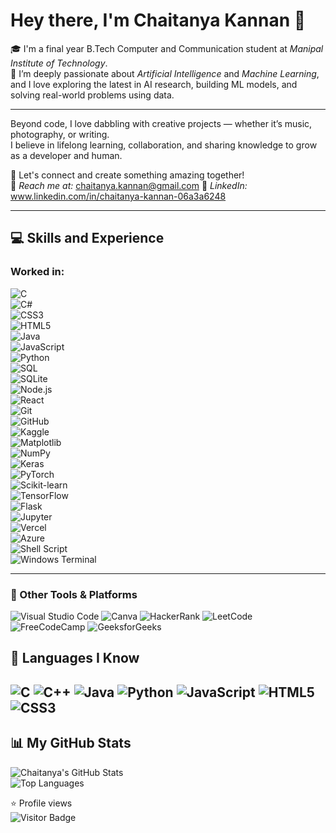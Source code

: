 # Hey there, I'm Chaitanya Kannan 👋

🎓 I'm a final year B.Tech Computer and Communication student at *Manipal Institute of Technology*.  
🤖 I’m deeply passionate about *Artificial Intelligence* and *Machine Learning*, and I love exploring the latest in AI research, building ML models, and solving real-world problems using data.  

---

Beyond code, I love dabbling with creative projects — whether it’s music, photography, or writing.  
I believe in lifelong learning, collaboration, and sharing knowledge to grow as a developer and human.  

💬 Let's connect and create something amazing together!  
📧 *Reach me at:* chaitanya.kannan@gmail.com 
🔗 *LinkedIn:* www.linkedin.com/in/chaitanya-kannan-06a3a6248

---
## 💻 Skills and Experience

### Worked in:  
![C](https://img.shields.io/badge/C-blue?style=for-the-badge&logo=c)  
![C#](https://img.shields.io/badge/C%23-239120?style=for-the-badge&logo=c-sharp&logoColor=white)  
![CSS3](https://img.shields.io/badge/CSS3-1572B6?style=for-the-badge&logo=css3&logoColor=white)  
![HTML5](https://img.shields.io/badge/HTML5-E34F26?style=for-the-badge&logo=html5&logoColor=white)  
![Java](https://img.shields.io/badge/Java-ED8B00?style=for-the-badge&logo=java&logoColor=white)  
![JavaScript](https://img.shields.io/badge/JavaScript-F7DF1E?style=for-the-badge&logo=javascript&logoColor=black)  
![Python](https://img.shields.io/badge/Python-3776AB?style=for-the-badge&logo=python&logoColor=white)  
![SQL](https://img.shields.io/badge/SQL-4479A1?style=for-the-badge&logo=postgresql&logoColor=white)  
![SQLite](https://img.shields.io/badge/SQLite-003B57?style=for-the-badge&logo=sqlite&logoColor=white)  
![Node.js](https://img.shields.io/badge/Node.js-339933?style=for-the-badge&logo=nodedotjs&logoColor=white)  
![React](https://img.shields.io/badge/React-20232A?style=for-the-badge&logo=react&logoColor=61DAFB)  
![Git](https://img.shields.io/badge/Git-F05032?style=for-the-badge&logo=git&logoColor=white)  
![GitHub](https://img.shields.io/badge/GitHub-181717?style=for-the-badge&logo=github)  
![Kaggle](https://img.shields.io/badge/Kaggle-20BEFF?style=for-the-badge&logo=kaggle&logoColor=white)  
![Matplotlib](https://img.shields.io/badge/Matplotlib-11557C?style=for-the-badge&logo=matplotlib&logoColor=white)  
![NumPy](https://img.shields.io/badge/NumPy-013243?style=for-the-badge&logo=numpy&logoColor=white)  
![Keras](https://img.shields.io/badge/Keras-D00000?style=for-the-badge&logo=keras&logoColor=white)  
![PyTorch](https://img.shields.io/badge/PyTorch-EE4C2C?style=for-the-badge&logo=pytorch&logoColor=white)  
![Scikit-learn](https://img.shields.io/badge/Scikit--learn-F7931E?style=for-the-badge&logo=scikit-learn&logoColor=white)  
![TensorFlow](https://img.shields.io/badge/TensorFlow-FF6F00?style=for-the-badge&logo=tensorflow&logoColor=white)  
![Flask](https://img.shields.io/badge/Flask-000000?style=for-the-badge&logo=flask&logoColor=white)  
![Jupyter](https://img.shields.io/badge/Jupyter-F37626?style=for-the-badge&logo=jupyter&logoColor=white)  
![Vercel](https://img.shields.io/badge/Vercel-000000?style=for-the-badge&logo=vercel&logoColor=white)  
![Azure](https://img.shields.io/badge/Azure-0078D4?style=for-the-badge&logo=microsoftazure&logoColor=white)  
![Shell Script](https://img.shields.io/badge/Shell_Script-4EAA25?style=for-the-badge&logo=gnu-bash&logoColor=white)  
![Windows Terminal](https://img.shields.io/badge/Windows%20Terminal-4D4D4D?style=for-the-badge&logo=windows-terminal&logoColor=white)

<!-- Add more as you need -->

---

### 🧰 Other Tools & Platforms
![Visual Studio Code](https://img.shields.io/badge/VSCode-007ACC?style=for-the-badge&logo=visual-studio-code&logoColor=white)
![Canva](https://img.shields.io/badge/Canva-00C4CC?style=for-the-badge&logo=canva&logoColor=white)
![HackerRank](https://img.shields.io/badge/HackerRank-2EC866?style=for-the-badge&logo=HackerRank&logoColor=white)
![LeetCode](https://img.shields.io/badge/LeetCode-FFA116?style=for-the-badge&logo=LeetCode&logoColor=black)
![FreeCodeCamp](https://img.shields.io/badge/FreeCodeCamp-006400?style=for-the-badge&logo=freecodecamp)
![GeeksforGeeks](https://img.shields.io/badge/GeeksforGeeks-2F8D46?style=for-the-badge&logo=GeeksforGeeks&logoColor=white)

<!-- Add more platforms like Codeforces, Coursera, etc. -->
## 🧠 Languages I Know

![C](https://img.shields.io/badge/C-00599C?style=for-the-badge&logo=c&logoColor=white)
![C++](https://img.shields.io/badge/C++-00599C?style=for-the-badge&logo=c%2B%2B&logoColor=white)
![Java](https://img.shields.io/badge/Java-ED8B00?style=for-the-badge&logo=java&logoColor=white)
![Python](https://img.shields.io/badge/Python-3776AB?style=for-the-badge&logo=python&logoColor=white)
![JavaScript](https://img.shields.io/badge/JavaScript-F7DF1E?style=for-the-badge&logo=javascript&logoColor=black)
![HTML5](https://img.shields.io/badge/HTML5-E34F26?style=for-the-badge&logo=html5&logoColor=white)
![CSS3](https://img.shields.io/badge/CSS3-1572B6?style=for-the-badge&logo=css3&logoColor=white)
---

## 📊 My GitHub Stats

![Chaitanya's GitHub Stats](https://github-readme-stats.vercel.app/api?username=Ck243414&show_icons=true&theme=tokyonight)  
![Top Languages](https://github-readme-stats.vercel.app/api/top-langs/?username=Ck243414&layout=compact&theme=tokyonight)


⭐ Profile views  
![Visitor Badge](https://komarev.com/ghpvc/?username=Ck243414&color=blueviolet)
